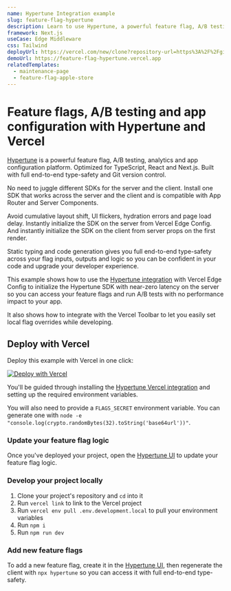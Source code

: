 ```yaml
---
name: Hypertune Integration example
slug: feature-flag-hypertune
description: Learn to use Hypertune, a powerful feature flag, A/B testing and app configuration platform.
framework: Next.js
useCase: Edge Middleware
css: Tailwind
deployUrl: https://vercel.com/new/clone?repository-url=https%3A%2F%2Fgithub.com%2Fhypertunehq%2Fvercel-examples-fork%2Ftree%2Fmain%2Fedge-middleware%2Ffeature-flag-hypertune&env=NEXT_PUBLIC_HYPERTUNE_TOKEN,HYPERTUNE_ADMIN_TOKEN,EDGE_CONFIG,EDGE_CONFIG_HYPERTUNE_ITEM_KEY,FLAGS_SECRET&envDescription=Environment%20variables%20needed%20to%20use%20Hypertune%20with%20Vercel%20Edge%20Config%20and%20the%20Vercel%20Toolbar&envLink=https%3A%2F%2Fdocs.hypertune.com%2Fgetting-started%2Fvercel-quickstart&project-name=feature-flag-hypertune&repository-name=feature-flag-hypertune&demo-title=Hypertune%20with%20Vercel&demo-description=Use%20Hypertune%20with%20Vercel%20Edge%20Config%20and%20the%20Vercel%20Toolbar&demo-url=https%3A%2F%2Ffeature-flag-hypertune.vercel.app%2F&demo-image=https%3A%2F%2Ffeature-flag-hypertune.vercel.app%2Fdemo.png&integration-ids=oac_naLXREDG2o9KihTGYBVz9fVl
demoUrl: https://feature-flag-hypertune.vercel.app
relatedTemplates:
  - maintenance-page
  - feature-flag-apple-store
---
```


# Feature flags, A/B testing and app configuration with Hypertune and Vercel

[Hypertune](https://www.hypertune.com/) is a powerful feature flag, A/B testing, analytics and app configuration platform. Optimized for TypeScript, React and Next.js. Built with full end-to-end type-safety and Git version control.

No need to juggle different SDKs for the server and the client. Install one SDK that works across the server and the client and is compatible with App Router and Server Components.

Avoid cumulative layout shift, UI flickers, hydration errors and page load delay. Instantly initialize the SDK on the server from Vercel Edge Config. And instantly initialize the SDK on the client from server props on the first render.

Static typing and code generation gives you full end-to-end type-safety across your flag inputs, outputs and logic so you can be confident in your code and upgrade your developer experience.

This example shows how to use the [Hypertune integration](https://vercel.com/integrations/hypertune) with Vercel Edge Config to initialize the Hypertune SDK with near-zero latency on the server so you can access your feature flags and run A/B tests with no performance impact to your app.

It also shows how to integrate with the Vercel Toolbar to let you easily set local flag overrides while developing.

## Deploy with Vercel

Deploy this example with Vercel in one click:

[![Deploy with Vercel](https://vercel.com/button)](https://vercel.com/new/clone?repository-url=https%3A%2F%2Fgithub.com%2Fhypertunehq%2Fvercel-examples-fork%2Ftree%2Fmain%2Fedge-middleware%2Ffeature-flag-hypertune&env=NEXT_PUBLIC_HYPERTUNE_TOKEN,HYPERTUNE_ADMIN_TOKEN,EDGE_CONFIG,EDGE_CONFIG_HYPERTUNE_ITEM_KEY,FLAGS_SECRET&envDescription=Environment%20variables%20needed%20to%20use%20Hypertune%20with%20Vercel%20Edge%20Config%20and%20the%20Vercel%20Toolbar&envLink=https%3A%2F%2Fdocs.hypertune.com%2Fgetting-started%2Fvercel-quickstart&project-name=feature-flag-hypertune&repository-name=feature-flag-hypertune&demo-title=Hypertune%20with%20Vercel&demo-description=Use%20Hypertune%20with%20Vercel%20Edge%20Config%20and%20the%20Vercel%20Toolbar&demo-url=https%3A%2F%2Ffeature-flag-hypertune.vercel.app%2F&demo-image=https%3A%2F%2Ffeature-flag-hypertune.vercel.app%2Fdemo.png&integration-ids=oac_naLXREDG2o9KihTGYBVz9fVl)

You'll be guided through installing the [Hypertune Vercel integration](https://vercel.com/integrations/hypertune) and setting up the required environment variables.

You will also need to provide a `FLAGS_SECRET` environment variable. You can generate one with `node -e "console.log(crypto.randomBytes(32).toString('base64url'))"`.

### Update your feature flag logic

Once you've deployed your project, open the [Hypertune UI](https://app.hypertune.com/) to update your feature flag logic.

### Develop your project locally

1. Clone your project's repository and `cd` into it
2. Run `vercel link` to link to the Vercel project
3. Run `vercel env pull .env.development.local` to pull your environment variables
4. Run `npm i`
5. Run `npm run dev`

### Add new feature flags

To add a new feature flag, create it in the [Hypertune UI](https://app.hypertune.com/), then regenerate the client with `npx hypertune` so you can access it with full end-to-end type-safety.
